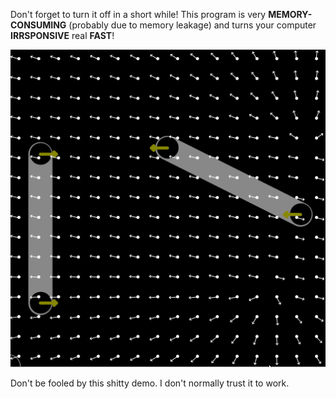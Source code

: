 Don't forget to turn it off in a short while! This program is very **MEMORY-CONSUMING** (probably due to memory leakage) and turns your computer **IRRSPONSIVE** real **FAST**! 

![](assets/demo.gif)

Don't be fooled by this shitty demo. I don't normally trust it to work.